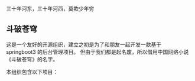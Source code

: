 三十年河东，三十年河西，莫欺少年穷

## 斗破苍穹

这是一个友好的开源组织，建立之初是为了和朋友一起开发一款基于 springboot3 的后台管理项目。
但由于我们都是起名废，所以借用中国网络小说《斗破苍穹》的名字。


本组织包含以下项目：
